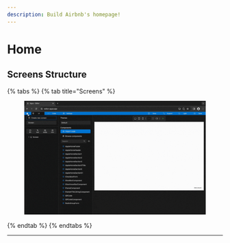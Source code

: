 ```yaml
---
description: Build Airbnb's homepage!
---
```


# Home

## Screens Structure

{% tabs %}
{% tab title="Screens" %}
<figure><img src="../../../.gitbook/assets/Create_screens-min (2).gif" alt=""><figcaption></figcaption></figure>
{% endtab %}
{% endtabs %}

***
